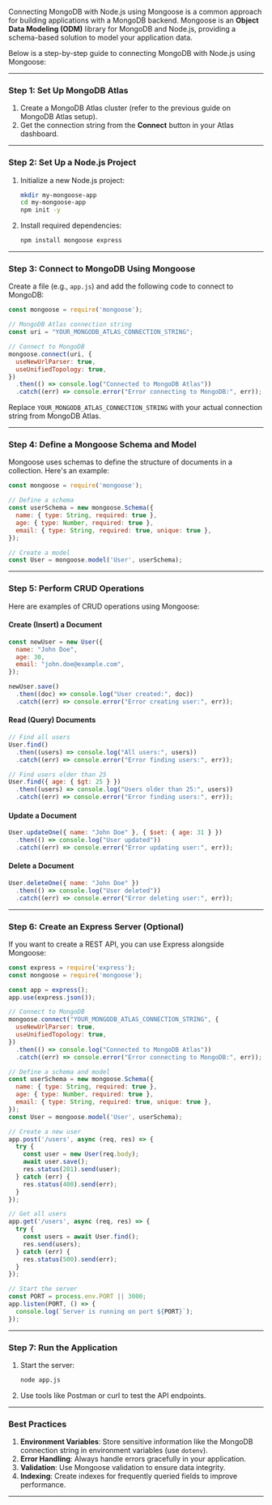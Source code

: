 Connecting MongoDB with Node.js using Mongoose is a common approach for building applications with a MongoDB backend. Mongoose is an **Object Data Modeling (ODM)** library for MongoDB and Node.js, providing a schema-based solution to model your application data.

Below is a step-by-step guide to connecting MongoDB with Node.js using Mongoose:

---

### **Step 1: Set Up MongoDB Atlas**
1. Create a MongoDB Atlas cluster (refer to the previous guide on MongoDB Atlas setup).
2. Get the connection string from the **Connect** button in your Atlas dashboard.

---

### **Step 2: Set Up a Node.js Project**
1. Initialize a new Node.js project:
   ```bash
   mkdir my-mongoose-app
   cd my-mongoose-app
   npm init -y
   ```
2. Install required dependencies:
   ```bash
   npm install mongoose express
   ```

---

### **Step 3: Connect to MongoDB Using Mongoose**
Create a file (e.g., `app.js`) and add the following code to connect to MongoDB:

```javascript
const mongoose = require('mongoose');

// MongoDB Atlas connection string
const uri = "YOUR_MONGODB_ATLAS_CONNECTION_STRING";

// Connect to MongoDB
mongoose.connect(uri, {
  useNewUrlParser: true,
  useUnifiedTopology: true,
})
  .then(() => console.log("Connected to MongoDB Atlas"))
  .catch((err) => console.error("Error connecting to MongoDB:", err));
```

Replace `YOUR_MONGODB_ATLAS_CONNECTION_STRING` with your actual connection string from MongoDB Atlas.

---

### **Step 4: Define a Mongoose Schema and Model**
Mongoose uses schemas to define the structure of documents in a collection. Here's an example:

```javascript
const mongoose = require('mongoose');

// Define a schema
const userSchema = new mongoose.Schema({
  name: { type: String, required: true },
  age: { type: Number, required: true },
  email: { type: String, required: true, unique: true },
});

// Create a model
const User = mongoose.model('User', userSchema);
```

---

### **Step 5: Perform CRUD Operations**
Here are examples of CRUD operations using Mongoose:

#### Create (Insert) a Document
```javascript
const newUser = new User({
  name: "John Doe",
  age: 30,
  email: "john.doe@example.com",
});

newUser.save()
  .then((doc) => console.log("User created:", doc))
  .catch((err) => console.error("Error creating user:", err));
```

#### Read (Query) Documents
```javascript
// Find all users
User.find()
  .then((users) => console.log("All users:", users))
  .catch((err) => console.error("Error finding users:", err));

// Find users older than 25
User.find({ age: { $gt: 25 } })
  .then((users) => console.log("Users older than 25:", users))
  .catch((err) => console.error("Error finding users:", err));
```

#### Update a Document
```javascript
User.updateOne({ name: "John Doe" }, { $set: { age: 31 } })
  .then(() => console.log("User updated"))
  .catch((err) => console.error("Error updating user:", err));
```

#### Delete a Document
```javascript
User.deleteOne({ name: "John Doe" })
  .then(() => console.log("User deleted"))
  .catch((err) => console.error("Error deleting user:", err));
```

---

### **Step 6: Create an Express Server (Optional)**
If you want to create a REST API, you can use Express alongside Mongoose:

```javascript
const express = require('express');
const mongoose = require('mongoose');

const app = express();
app.use(express.json());

// Connect to MongoDB
mongoose.connect("YOUR_MONGODB_ATLAS_CONNECTION_STRING", {
  useNewUrlParser: true,
  useUnifiedTopology: true,
})
  .then(() => console.log("Connected to MongoDB Atlas"))
  .catch((err) => console.error("Error connecting to MongoDB:", err));

// Define a schema and model
const userSchema = new mongoose.Schema({
  name: { type: String, required: true },
  age: { type: Number, required: true },
  email: { type: String, required: true, unique: true },
});
const User = mongoose.model('User', userSchema);

// Create a new user
app.post('/users', async (req, res) => {
  try {
    const user = new User(req.body);
    await user.save();
    res.status(201).send(user);
  } catch (err) {
    res.status(400).send(err);
  }
});

// Get all users
app.get('/users', async (req, res) => {
  try {
    const users = await User.find();
    res.send(users);
  } catch (err) {
    res.status(500).send(err);
  }
});

// Start the server
const PORT = process.env.PORT || 3000;
app.listen(PORT, () => {
  console.log(`Server is running on port ${PORT}`);
});
```

---

### **Step 7: Run the Application**
1. Start the server:
   ```bash
   node app.js
   ```
2. Use tools like Postman or curl to test the API endpoints.

---

### **Best Practices**
1. **Environment Variables**: Store sensitive information like the MongoDB connection string in environment variables (use `dotenv`).
2. **Error Handling**: Always handle errors gracefully in your application.
3. **Validation**: Use Mongoose validation to ensure data integrity.
4. **Indexing**: Create indexes for frequently queried fields to improve performance.

---
